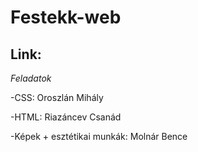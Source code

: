 # Festekk-web
Link:
---------------------------------------------------------------------------------------------------------------------------------------------------------------------------------
*Feladatok*

-CSS: Oroszlán Mihály

-HTML: Riazáncev Csanád

-Képek + esztétikai munkák: Molnár Bence
